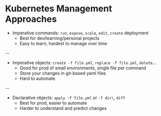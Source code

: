 # Kubernetes Management Approaches


- Imperative commands: `run`, `expose`, `scale`, `edit`, `create` deployment
  - Best for dev/learning/personal projects
  - Easy to learn, hardest to manage over time

--

- Imperative objects: `create -f file.yml`, `replace -f file.yml`, `delete`...
  - Good for prod of small environments, single file per command
  - Store your changes in git-based yaml files
  - Hard to automate

--

- Declarative objects: `apply -f file.yml` or `-f dir\`, `diff`
  - Best for prod, easier to automate
  - Harder to understand and predict changes


